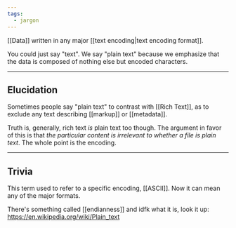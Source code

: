 ```yaml
---
tags:
  - jargon
---
```

[[Data]] written in any major [[text encoding|text encoding format]].

You could just say "text". We say "plain text" because we emphasize that the data is composed of nothing else but encoded characters.

---

## Elucidation

Sometimes people say "plain text" to contrast with [[Rich Text]], as to exclude any text describing [[markup]] or [[metadata]].

Truth is, generally, rich text _is_ plain text too though.
The argument in favor of this is that _the particular content is irrelevant to whether a file is plain text_. The whole point is the encoding.

---

## Trivia

This term used to refer to a specific encoding, [[ASCII]]. Now it can mean any of the major formats.

There's something called [[endianness]] and idfk what it is, look it up:
https://en.wikipedia.org/wiki/Plain_text